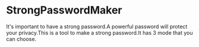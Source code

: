 # StrongPasswordMaker
It's important to have a strong password.A powerful password will protect your privacy.This is a tool to make a strong password.It has 3 mode that you can choose.

